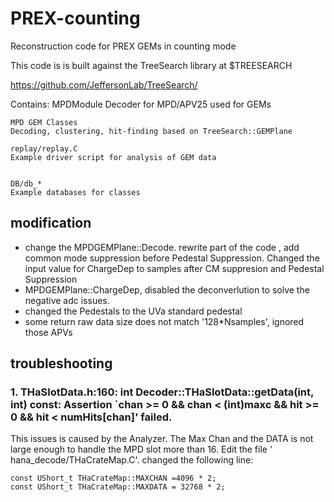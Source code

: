 # PREX-counting
Reconstruction code for PREX GEMs in counting mode

This code is is built against the TreeSearch library at $TREESEARCH

https://github.com/JeffersonLab/TreeSearch/

Contains:
    MPDModule
    Decoder for MPD/APV25 used for GEMs

    MPD GEM Classes
    Decoding, clustering, hit-finding based on TreeSearch::GEMPlane

    replay/replay.C
    Example driver script for analysis of GEM data


    DB/db_*
    Example databases for classes
    
  
## modification 
* change the MPDGEMPlane::Decode. rewrite part of the code , add common mode suppression before Pedestal Suppression. Changed the input value for ChargeDep to samples after CM suppresion and Pedestal Suppression 
* MPDGEMPlane::ChargeDep, disabled the deconverlution to solve the negative adc issues. 
* changed the Pedestals to the UVa standard pedestal 
* some return raw data size does not match '128*Nsamples', ignored those APVs

## troubleshooting 
### 1. THaSlotData.h:160: int Decoder::THaSlotData::getData(int, int) const: Assertion `chan >= 0 && chan < (int)maxc && hit >= 0 && hit < numHits[chan]' failed. 

This issues is caused by the Analyzer. The Max Chan and the DATA is not large enough to handle the MPD slot more than 16. Edit the file '  hana_decode/THaCrateMap.C'. changed the following line:

    const UShort_t THaCrateMap::MAXCHAN =4096 * 2;   
    const UShort_t THaCrateMap::MAXDATA = 32768 * 2;

